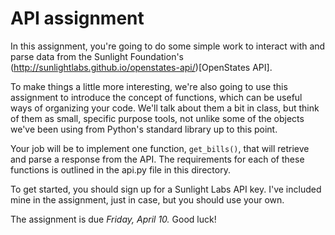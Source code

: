 # API assignment

In this assignment, you're going to do some simple work to interact with and parse data from the Sunlight Foundation's (http://sunlightlabs.github.io/openstates-api/)[OpenStates API].

To make things a little more interesting, we're also going to use this assignment to introduce the concept of functions, which can be useful ways of organizing your code. We'll talk about them a bit in class, but think of them as small, specific purpose tools, not unlike some of the objects we've been using from Python's standard library up to this point.

Your job will be to implement one function, ```get_bills()```, that will retrieve and parse a response from the API. The requirements for each of these functions is outlined in the api.py file in this directory.

To get started, you should sign up for a Sunlight Labs API key. I've included mine in the assignment, just in case, but you should use your own.

The assignment is due *Friday, April 10.* Good luck!